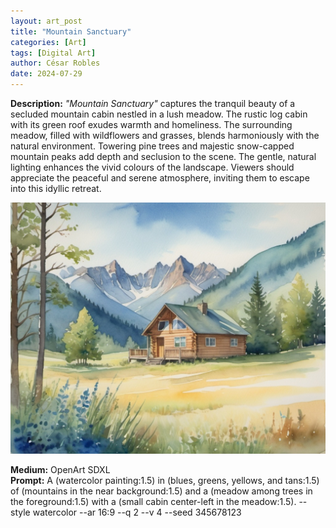 ```yaml
---
layout: art_post
title: "Mountain Sanctuary"
categories: [Art]
tags: [Digital Art]
author: César Robles
date: 2024-07-29
---
```

**Description:** *"Mountain Sanctuary"* captures the tranquil beauty of a secluded mountain cabin nestled in a lush meadow. The rustic log cabin with its green roof exudes warmth and homeliness. The surrounding meadow, filled with wildflowers and grasses, blends harmoniously with the natural environment. Towering pine trees and majestic snow-capped mountain peaks add depth and seclusion to the scene. The gentle, natural lighting enhances the vivid colours of the landscape. Viewers should appreciate the peaceful and serene atmosphere, inviting them to escape into this idyllic retreat.

![Mountain Sanctuary](/imag/digital_art/mountain_sanctuary.jpg)

**Medium:** OpenArt SDXL\
**Prompt:** A (watercolor painting:1.5) in (blues, greens, yellows, and tans:1.5) of (mountains in the near background:1.5) and a (meadow among trees in the foreground:1.5) with a (small cabin center-left in the meadow:1.5). --style watercolor --ar 16:9 --q 2 --v 4 --seed 345678123

